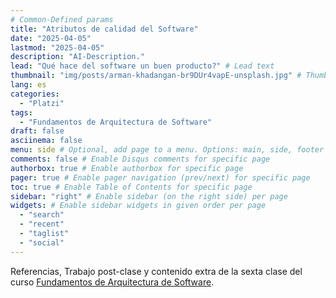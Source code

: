 ```yaml
---
# Common-Defined params
title: "Atributos de calidad del Software"
date: "2025-04-05"
lastmod: "2025-04-05"
description: "AI-Description."
lead: "Qué hace del software un buen producto?" # Lead text
thumbnail: "img/posts/arman-khadangan-br9DUr4vapE-unsplash.jpg" # Thumbnail image
lang: es
categories:
  - "Platzi"
tags:
  - "Fundamentos de Arquitectura de Software"
draft: false
asciinema: false
menu: side # Optional, add page to a menu. Options: main, side, footer
comments: false # Enable Disqus comments for specific page
authorbox: true # Enable authorbox for specific page
pager: true # Enable pager navigation (prev/next) for specific page
toc: true # Enable Table of Contents for specific page
sidebar: "right" # Enable sidebar (on the right side) per page
widgets: # Enable sidebar widgets in given order per page
  - "search"
  - "recent"
  - "taglist"
  - "social"
---
```


Referencias, Trabajo post-clase y contenido extra de la sexta clase del curso [Fundamentos de Arquitectura de Software](https://platzi.com/). 

<!--more-->

